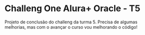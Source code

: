 # Challeng One Alura+ Oracle - T5
Projeto de conclusão do challeng da turma 5.
Precisa de algumas melhorias, mas com o avançar o curso vou melhorando o código!

